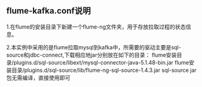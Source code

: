## flume-kafka.conf说明

1.在flume的安装目录下新建一个flume-ng文件夹，用于存放拉取过程的状态信息。


2.本实例中采用的是flume拉取mysql到kafka中，所需要的驱动主要是sql-source和jdbc-connect,下载相应地jar分别放在如下的目录：
flume安装目录/plugins.d/sql-source/libext/mysql-connector-java-5.1.48-bin.jar
flume安装目录/plugins.d/sql-source/lib/flume-ng-sql-source-1.4.3.jar
sql-source jar包无需编译，直接使用即可






